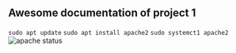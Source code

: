 ## Awesome documentation of project 1

`sudo apt update`
`sudo apt install apache2`
`sudo systemct1 apache2`
![apache status](image.jpg)